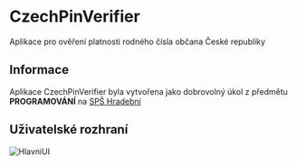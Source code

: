 # CzechPinVerifier
Aplikace pro ověření platnosti rodného čísla občana České republiky

## Informace
Aplikace CzechPinVerifier byla vytvořena jako dobrovolný úkol z předmětu **PROGRAMOVÁNÍ** na [SPŠ Hradební](https://www.hradebni.cz)

## Uživatelské rozhraní
![HlavniUI](https://github.com/ultronstudio/CzechPinVerifier/assets/71195567/b2b9730d-0d86-4563-b0db-e8ddee6cebca)
